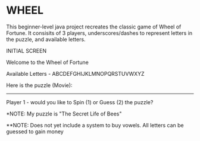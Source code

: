 WHEEL
=====


This beginner-level java project recreates the classic game of Wheel of Fortune. It consisits of 3
 players, underscores/dashes to represent letters in the puzzle, and available letters.



INITIAL SCREEN

Welcome to the Wheel of Fortune

Available Letters - ABCDEFGHIJKLMNOPQRSTUVWXYZ

Here is the puzzle (Movie):

--- ------ ---- -- ----

Player 1 - would you like to Spin (1) or Guess (2) the puzzle? 

*NOTE: My puzzle is "The Secret Life of Bees"

**NOTE: Does not yet include a system to buy vowels. All letters can be guessed to gain money